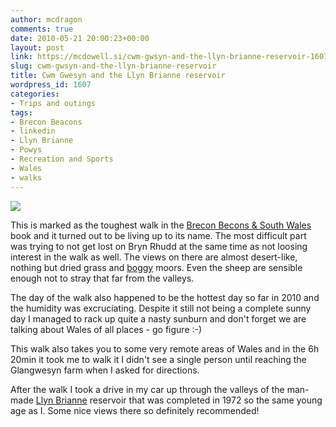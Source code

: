 ```yaml
---
author: mcdragon
comments: true
date: 2010-05-21 20:00:23+00:00
layout: post
link: https://mcdowell.si/cwm-gwsyn-and-the-llyn-brianne-reservoir-1607.html
slug: cwm-gwsyn-and-the-llyn-brianne-reservoir
title: Cwm Gwesyn and the Llyn Brianne reservoir
wordpress_id: 1607
categories:
- Trips and outings
tags:
- Brecon Beacons
- linkedin
- Llyn Brianne
- Powys
- Recreation and Sports
- Wales
- walks
---
```


![](https://img.mcdowell.si/2010/05/cwm_gwesyn1-1.jpg)

This is marked as the toughest walk in the [Brecon Becons & South Wales](http://www.amazon.co.uk/Brecon-Beacons-South-Wales-Walks/dp/0749562862) book and it turned out to be living up to its name. The most difficult part was trying to not get lost on Bryn Rhudd at the same time as not loosing interest in the walk as well. The views on there are almost desert-like, nothing but dried grass and [boggy](http://en.wikipedia.org/wiki/Bog) moors. Even the sheep are sensible enough not to stray that far from the valleys.

The day of the walk also happened to be the hottest day so far in 2010 and the humidity was excruciating. Despite it still not being a complete sunny day I managed to rack up quite a nasty sunburn and don't forget we are talking about Wales of all places - go figure :-)

This walk also takes you to some very remote areas of Wales and in the 6h 20min it took me to walk it I didn't see a single person until reaching the Glangwesyn farm when I asked for directions.

After the walk I took a drive in my car up through the valleys of the man-made [Llyn Brianne](http://en.wikipedia.org/wiki/Llyn_Brianne) reservoir that was completed in 1972 so the same young age as I. Some nice views there so definitely recommended!
